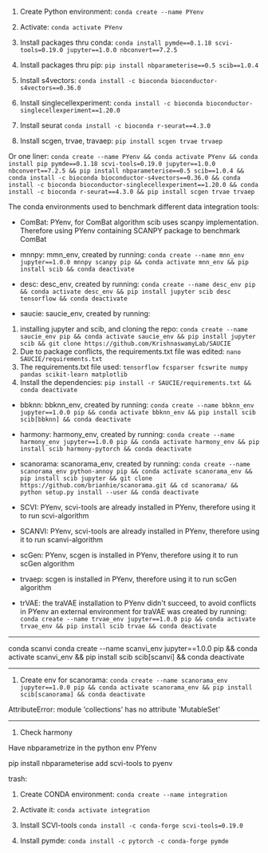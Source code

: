 1. Create Python environment:
`conda create --name PYenv`

2. Activate:
`conda activate PYenv`

3. Install packages thru conda:
`conda install pymde==0.1.18 scvi-tools=0.19.0 jupyter==1.0.0 nbconvert==7.2.5`

4. Install packages thru pip:
`pip install nbparameterise==0.5 scib==1.0.4`

5. Install s4vectors:
`conda install -c bioconda bioconductor-s4vectors==0.36.0`

6. Install singlecellexperiment:
`conda install -c bioconda bioconductor-singlecellexperiment==1.20.0`

7. Install seurat
`conda install -c bioconda r-seurat==4.3.0`

8. Install scgen, trvae, travaep:
`pip install scgen trvae trvaep`


Or one liner: 
`conda create --name PYenv && conda activate PYenv && conda install pip pymde==0.1.18 scvi-tools=0.19.0 jupyter==1.0.0 nbconvert==7.2.5 && pip install nbparameterise==0.5 scib==1.0.4 && conda install -c bioconda bioconductor-s4vectors==0.36.0 && conda install -c bioconda bioconductor-singlecellexperiment==1.20.0 && conda install -c bioconda r-seurat==4.3.0 && pip install scgen trvae trvaep`


The conda environments used to benchmark different data integration tools:
- ComBat: PYenv, for ComBat algorithm scib uses scanpy implementation. Therefore using PYenv containing SCANPY package to benchmark ComBat


- mnnpy: mmn_env, created by running:
`conda create --name mnn_env jupyter==1.0.0 mnnpy scanpy pip && conda activate mnn_env && pip install scib && conda deactivate`


- desc: desc_env, created by running:
`conda create --name desc_env pip && conda activate desc_env && pip install jupyter scib desc tensorflow && conda deactivate`


- saucie: saucie_env, created by running:
1. installing jupyter and scib, and cloning the repo:
`conda create --name saucie_env pip && conda activate saucie_env && pip install jupyter scib && git clone https://github.com/KrishnaswamyLab/SAUCIE`
2. Due to package conflicts, the requirements.txt file was edited:
`nano SAUCIE/requirements.txt`
3. The requirements.txt file used:
`tensorflow
fcsparser
fcswrite
numpy
pandas
scikit-learn
matplotlib
`
4. Install the dependencies:
`pip install -r SAUCIE/requirements.txt && conda deactivate`


- bbknn: bbknn_env, created by running:
`conda create --name bbknn_env jupyter==1.0.0 pip && conda activate bbknn_env && pip install scib scib[bbknn] && conda deactivate`


- harmony: harmony_env, created by running:
`conda create --name harmony_env jupyter==1.0.0 pip && conda activate harmony_env && pip install scib harmony-pytorch && conda deactivate`

- scanorama: scanorama_env, created by running:
`conda create --name scanorama_env python-annoy pip && conda activate scanorama_env && pip install scib jupyter && git clone https://github.com/brianhie/scanorama.git && cd scanorama/ && python setup.py install --user && conda deactivate`

- SCVI: PYenv, scvi-tools are already installed in PYenv, therefore using it to run scvi-algorithm

- SCANVI: PYenv, scvi-tools are already installed in PYenv, therefore using it to run scanvi-algorithm

- scGen: PYenv, scgen is installed in PYenv, therefore using it to run scGen algorithm

- trvaep: scgen is installed in PYenv, therefore using it to run scGen algorithm

- trVAE: the traVAE installation to PYenv didn't succeed, to avoid conflicts in PYenv an external environment for traVAE was created by running:
`conda create --name trvae_env jupyter==1.0.0 pip && conda activate trvae_env && pip install scib trvae && conda deactivate`















_________________________________________________________________
conda scanvi
conda create --name scanvi_env jupyter==1.0.0 pip && conda activate scanvi_env && pip install scib scib[scanvi] && conda deactivate


__________________________________________________________
1. Create env for scanorama:
`conda create --name scanorama_env jupyter==1.0.0 pip && conda activate scanorama_env && pip install scib[scanorama] && conda deactivate`

AttributeError: module 'collections' has no attribute 'MutableSet'






_________________________________________________________
1.  Check harmony










Have nbparametrize in the python env PYenv

pip install nbparameterise
add scvi-tools to pyenv




trash:
1. Create CONDA environment:
`conda create --name integration`

2. Activate it: 
`conda activate integration`

3. Install SCVI-tools
`conda install -c conda-forge scvi-tools=0.19.0`

4. Install pymde:
`conda install -c pytorch -c conda-forge pymde`


